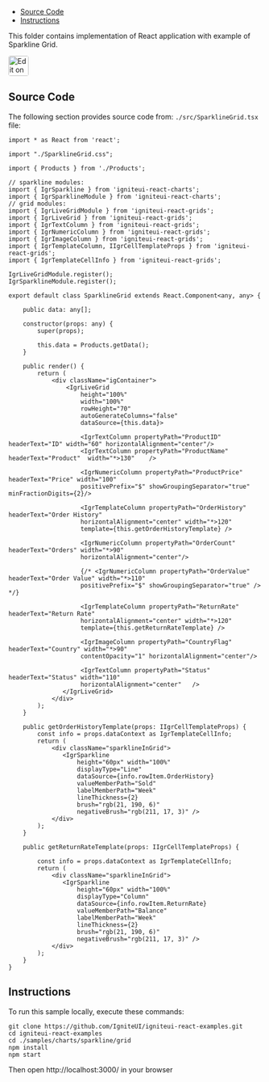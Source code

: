 <!-- NOTE: do not change this file because it will be auto re-generated from template file: -->
<!-- https://github.com/IgniteUI/igniteui-react-examples/tree/master/templates/sample/ReadMe.md -->

<!-- ## Table of Contents -->
<!-- - [Sample Preview](#Sample-Preview) -->
- [Source Code](#Source-Code)
- [Instructions](#Instructions)

This folder contains implementation of React application with example of Sparkline Grid.
<!-- in the Sparkline component -->
<!-- [Sparkline](https://infragistics.com/Reactsite/components/sparkline.html) -->

<html lang="en" xmlns="http://www.w3.org/1999/xhtml">
    <body>
        <a target="_blank" href="https://codesandbox.io/s/github/IgniteUI/igniteui-react-examples/tree/master/samples/charts/sparkline/grid?fontsize=14&hidenavigation=1&theme=dark&view=preview&file=/src/SparklineGrid.tsx" rel="noopener noreferrer">
            <img height="40px" style="border-radius: 0.25rem" alt="Edit on CodeSandbox" src="https://static.infragistics.com/xplatform/images/sandbox/code.png"/>
        </a>
        <!-- <a target="_blank"
href="https://codesandbox.io/s/github/IgniteUI/igniteui-react-examples/tree/master/samples/maps/geo-map/binding-csv-points?fontsize=14&hidenavigation=1&theme=dark&view=preview">
            <img alt="Edit Sample" src="https://codesandbox.io/static/img/play-codesandbox.svg"/>
        </a> -->
        <!-- <a target="_blank" style="margin-left: 0.5rem"
href="https://codesandbox.io/embed/github/IgniteUI/igniteui-react-examples/tree/master/samples/charts/sparkline/grid?fontsize=14&hidenavigation=1&theme=dark&view=preview&file=/src/SparklineGrid.tsx">
            <img height="40px" style="border-radius: 5px" alt="View on CodeSandbox" src="https://static.infragistics.com/xplatform/images/sandbox/view.png"/>
        </a> -->
        <!-- <a target="_blank"
href="https://codesandbox.io/embed/github/IgniteUI/igniteui-react-examples/tree/master/samples/maps/geo-map/binding-csv-points?fontsize=14&hidenavigation=1&theme=dark&view=preview">
            <img alt="View on CodeSandbox" src="https://static.infragistics.com/xplatform/images/sandbox/view.png"/>
        </a>
https://codesandbox.io/embed/react-treemap-overview-rtb45
https://codesandbox.io/static/img/play-codesandbox.svg
https://codesandbox.io/embed/react-treemap-overview-rtb45?view=browser -->
    </body>
</html>

<!-- ## Sample Preview -->

<!-- <iframe
  src="https://codesandbox.io/embed/github/IgniteUI/igniteui-react-examples/tree/master/samples/charts/sparkline/grid?fontsize=14&hidenavigation=1&theme=dark&view=preview&file=/src/SparklineGrid.tsx"
  style="width:100%; height:400px; border:0; border-radius: 4px; overflow:hidden;"
  allow="accelerometer; ambient-light-sensor; camera; encrypted-media; geolocation; gyroscope; hid; microphone; midi; payment; usb; vr"
  sandbox="allow-forms allow-modals allow-popups allow-presentation allow-same-origin allow-scripts"
></iframe> -->

## Source Code

The following section provides source code from:
`./src/SparklineGrid.tsx` file:

```tsx
import * as React from 'react';

import "./SparklineGrid.css";

import { Products } from './Products';

// sparkline modules:
import { IgrSparkline } from 'igniteui-react-charts';
import { IgrSparklineModule } from 'igniteui-react-charts';
// grid modules:
import { IgrLiveGridModule } from 'igniteui-react-grids';
import { IgrLiveGrid } from 'igniteui-react-grids';
import { IgrTextColumn } from 'igniteui-react-grids';
import { IgrNumericColumn } from 'igniteui-react-grids';
import { IgrImageColumn } from 'igniteui-react-grids';
import { IgrTemplateColumn, IIgrCellTemplateProps } from 'igniteui-react-grids';
import { IgrTemplateCellInfo } from 'igniteui-react-grids';

IgrLiveGridModule.register();
IgrSparklineModule.register();

export default class SparklineGrid extends React.Component<any, any> {

    public data: any[];

    constructor(props: any) {
        super(props);

        this.data = Products.getData();
    }

    public render() {
        return (
            <div className="igContainer">
                <IgrLiveGrid
                    height="100%"
                    width="100%"
                    rowHeight="70"
                    autoGenerateColumns="false"
                    dataSource={this.data}>

                    <IgrTextColumn propertyPath="ProductID" headerText="ID" width="60" horizontalAlignment="center"/>
                    <IgrTextColumn propertyPath="ProductName" headerText="Product"  width="*>130"    />

                    <IgrNumericColumn propertyPath="ProductPrice" headerText="Price" width="100"
                    positivePrefix="$" showGroupingSeparator="true" minFractionDigits={2}/>

                    <IgrTemplateColumn propertyPath="OrderHistory" headerText="Order History"
                    horizontalAlignment="center" width="*>120"
                    template={this.getOrderHistoryTemplate} />

                    <IgrNumericColumn propertyPath="OrderCount" headerText="Orders" width="*>90"
                    horizontalAlignment="center"/>

                    {/* <IgrNumericColumn propertyPath="OrderValue" headerText="Order Value" width="*>110"
                    positivePrefix="$" showGroupingSeparator="true" /> */}

                    <IgrTemplateColumn propertyPath="ReturnRate" headerText="Return Rate"
                    horizontalAlignment="center" width="*>120"
                    template={this.getReturnRateTemplate} />

                    <IgrImageColumn propertyPath="CountryFlag" headerText="Country" width="*>90"
                    contentOpacity="1" horizontalAlignment="center"/>

                    <IgrTextColumn propertyPath="Status" headerText="Status" width="110"
                    horizontalAlignment="center"   />
               </IgrLiveGrid>
            </div>
        );
    }

    public getOrderHistoryTemplate(props: IIgrCellTemplateProps) {
        const info = props.dataContext as IgrTemplateCellInfo;
        return (
            <div className="sparklineInGrid">
               <IgrSparkline
                   height="60px" width="100%"
                   displayType="Line"
                   dataSource={info.rowItem.OrderHistory}
                   valueMemberPath="Sold"
                   labelMemberPath="Week"
                   lineThickness={2}
                   brush="rgb(21, 190, 6)"
                   negativeBrush="rgb(211, 17, 3)" />
            </div>
        );
    }

    public getReturnRateTemplate(props: IIgrCellTemplateProps) {

        const info = props.dataContext as IgrTemplateCellInfo;
        return (
            <div className="sparklineInGrid">
               <IgrSparkline
                   height="60px" width="100%"
                   displayType="Column"
                   dataSource={info.rowItem.ReturnRate}
                   valueMemberPath="Balance"
                   labelMemberPath="Week"
                   lineThickness={2}
                   brush="rgb(21, 190, 6)"
                   negativeBrush="rgb(211, 17, 3)" />
            </div>
        );
    }
}
```

## Instructions
To run this sample locally, execute these commands:

```
git clone https://github.com/IgniteUI/igniteui-react-examples.git
cd igniteui-react-examples
cd ./samples/charts/sparkline/grid
npm install
npm start

```

Then open http://localhost:3000/ in your browser

